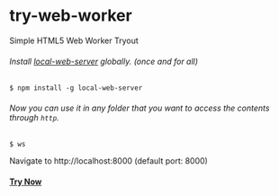 # try-web-worker
Simple HTML5 Web Worker Tryout

###### Install [local-web-server](http://github.com/75lb/local-web-server) globally. (once and for all)
```
$ npm install -g local-web-server
```    
###### Now you can use it in any folder that you want to access the contents through `http`.

```
$ ws
```
Navigate to http://localhost:8000 (default port: 8000)

#### [Try Now](http://mzmsh.github.io/try-web-worker/)
